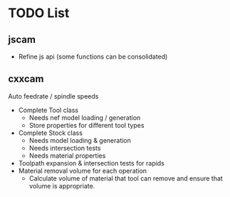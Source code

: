 # TODO List #


## jscam ##
 * Refine js api (some functions can be consolidated)

## cxxcam ##
Auto feedrate / spindle speeds
 * Complete Tool class
	- Needs nef model loading / generation
	- Store properties for different tool types
 * Complete Stock class
	- Needs model loading & generation
	- Needs intersection tests
	- Needs material properties
 * Toolpath expansion & intersection tests for rapids
 * Material removal volume for each operation
	- Calculate volume of material that tool can remove and ensure that volume is appropriate.

